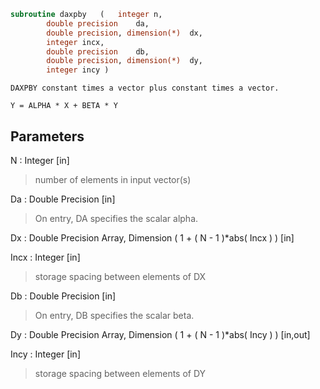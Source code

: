 ```fortran
subroutine daxpby	(	integer	n,
		double precision	da,
		double precision, dimension(*)	dx,
		integer	incx,
		double precision	db,
		double precision, dimension(*)	dy,
		integer	incy )
```

    DAXPBY constant times a vector plus constant times a vector.

    Y = ALPHA * X + BETA * Y


## Parameters
N : Integer [in]
> number of elements in input vector(s)

Da : Double Precision [in]
> On entry, DA specifies the scalar alpha.

Dx : Double Precision Array, Dimension ( 1 + ( N - 1 )*abs( Incx ) ) [in]

Incx : Integer [in]
> storage spacing between elements of DX

Db : Double Precision [in]
> On entry, DB specifies the scalar beta.

Dy : Double Precision Array, Dimension ( 1 + ( N - 1 )*abs( Incy ) ) [in,out]

Incy : Integer [in]
> storage spacing between elements of DY

